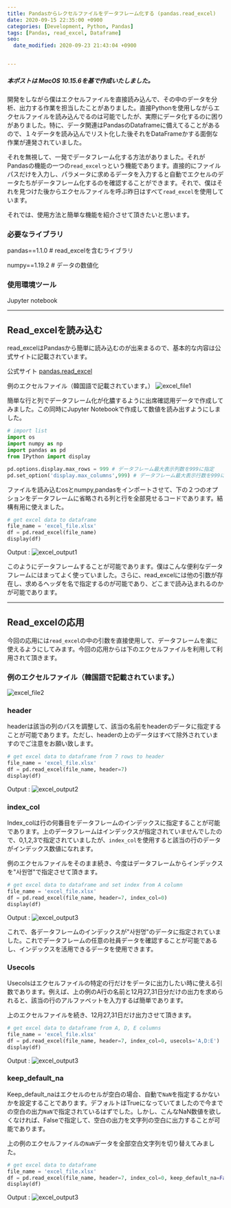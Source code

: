 ```yaml
---
title: Pandasからレクセルファイルをデータフレーム化する (pandas.read_excel)
date: 2020-09-15 22:35:00 +0900
categories: [Development, Python, Pandas]
tags: [Pandas, read_excel, Dataframe]
seo:
  date_modified: 2020-09-23 21:43:04 +0900


---
```




##### **本ポストは MacOS 10.15.6を基で作成いたしました。**

開発をしながら僕はエクセルファイルを直接読み込んで、その中のデータを分析、出力する作業を担当したことがありました。直接Pythonを使用しながらエクセルファイルを読み込んでるのは可能でしたが、実際にデータ化するのに困りがありました。特に、データ関連はPandasのDataframeに備えてることがあるので、１々データを読み込んでリスト化した後それをDataFrameかする面倒な作業が連発されていました。

それを無視して、一発でデータフレーム化する方法がありました。それがPandasの機能の一つの`read_excel`っという機能であります。直接的にファイルパスだけを入力し、パラメータに求めるデータを入力すると自動でエクセルのデータたちがデータフレーム化するのを確認することができます。それで、僕はそれを見つけた後からエクセルファイルを呼ぶ昨日はすべて`read_excel`を使用しています。

それでは、使用方法と簡単な機能を紹介させて頂きたいと思います。

### 必要なライブラリ

pandas==1.1.0 # read_excelを含むライブラリ

numpy==1.19.2 # データの数値化

### 使用環境ツール

Jupyter notebook

---

## Read_excelを読み込む

read_excelはPandasから簡単に読み込むのが出来まるので、基本的な内容は公式サイトに記載されています。

公式サイト
[pandas.read_excel](https://pandas.pydata.org/pandas-docs/stable/reference/api/pandas.read_excel.html)

例のエクセルファイル（韓国語で記載されています。）
![excel_file1](../../assets/img/2020_09_14pandas_read_excel/pandas_read_excel1.png)

簡単な行と列でデータフレーム化が化膿するように出席確認用データで作成してみました。この同時にJupyter Notebookで作成して数値を読み出すようにしました。

```python
# import list
import os
import numpy as np
import pandas as pd
from IPython import display

pd.options.display.max_rows = 999 # データフレーム最大表示列数を999に指定
pd.set_option('display.max_columns',999) # データフレーム最大表示行数を999に指定
```

ファイルを読み込むosとnumpy,pandasをインポートさせて、下の２つのオプションをデータフレームに省略される列と行を全部見せるコードであります。結構有用に使えました。

```python
# get excel data to dataframe
file_name = 'excel_file.xlsx'
df = pd.read_excel(file_name)
display(df)
```

Output :
![excel_output1](../../assets/img/2020_09_14pandas_read_excel/panads_read_excel2.png)

このようにデータフレームすることが可能であります。僕はこんな便利なデータフレームにはまってよく使っていました。さらに、read_excelには他の引数が存在し、求めるヘッダを名で指定するのが可能であり、どこまで読み込まれるのかが可能であります。

------

## Read_excelの応用

今回の応用には`read_excel`の中の引数を直接使用して、データフレームを楽に使えるようにしてみます。今回の応用からは下のエクセルファイルを利用して利用されて頂きます。

### 例のエクセルファイル（韓国語で記載されています。）

![excel_file2](../../assets/img/2020_09_14pandas_read_excel/pandas_read_excel3.png)

### header

headerは該当の列のパスを調整して、該当の名前をheaderのデータに指定することが可能であります。ただし、headerの上のデータはすべて除外されていますのでご注意をお願い致します。

```python
# get excel data to dataframe from 7 rows to header
file_name = 'excel_file.xlsx'
df = pd.read_excel(file_name, header=7)
display(df)
```

Output : 
![excel_output2](../../assets/img/2020_09_14pandas_read_excel/pandas_read_excel4.png)

### index_col

Index_colは行の何番目をデータフレームのインデックスに指定することが可能であります。上のデータフレームはインデックスが指定されていませんでしたので、0,1,2,3で指定されていましたが、`index_col`を使用すると該当の行のデータがインデックス数値になれます。

例のエクセルファイルをそのまま続き、今度はデータフレームからインデックスを"사원명"で指定させて頂きます。

```python
# get excel data to dataframe and set index from A column
file_name = 'excel_file.xlsx'
df = pd.read_excel(file_name, header=7, index_col=0)
display(df)
```

Output : 
![excel_output3](../../assets/img/2020_09_14pandas_read_excel/pandas_read_excel5.png)

これで、各データフレームのインデックスが"사원명"のデータに指定されていました。これでデータフレームの任意の社員データを確認することが可能であるし、インデックスを活用できるデータを使用できます。

### Usecols

Usecolsはエクセルファイルの特定の行だけをデータに出力したい時に使える引数であります。例えば、上の例のA行の名前と12月27,31日分だけの出力を求められると、該当の行のアルファベットを入力するば簡単であります。

上のエクセルファイルを続き、12月27,31日だけ出力させて頂きます。

```python
# get excel data to dataframe from A, D, E columns
file_name = 'excel_file.xlsx'
df = pd.read_excel(file_name, header=7, index_col=0, usecols='A,D:E')
display(df)
```

Output : 
![excel_output3](../../assets/img/2020_09_14pandas_read_excel/pandas_read_excel6.png)

### **keep_default_na**

Keep_default_naはエクセルのセルが空白の場合、自動で`NaN`を指定するかないかを設定することであります。デフォルトはTrueになっていてましたので今までの空白の出力`NaN`で指定されているはずでした。しかし、こんなNaN数値を欲しくなければ、Falseで指定して、空白の出力を文字列の空白に出力することが可能であります。

上の例のエクセルファイルの`NaN`データを全部空白文字列を切り替えてみました。

```python
# get excel data to dataframe
file_name = 'excel_file.xlsx'
df = pd.read_excel(file_name, header=7, index_col=0, keep_default_na=False)
display(df)
```

Output : 
![excel_output3](../../assets/img/2020_09_14pandas_read_excel/pandas_read_excel7.png)